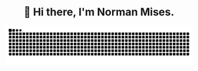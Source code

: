 <div align="center">

# 👋 Hi there, I'm Norman Mises.

</div>

<picture>
  <source media="(prefers-color-scheme: dark)" srcset="https://raw.githubusercontent.com/NormanMises/NormanMises/output/github-contribution-grid-snake-dark.svg">
  <source media="(prefers-color-scheme: light)" srcset="https://raw.githubusercontent.com/NormanMises/NormanMises/output/github-contribution-grid-snake.svg">
  <img alt="github contribution grid snake animation" src="https://raw.githubusercontent.com/NormanMises/NormanMises/output/github-contribution-grid-snake.svg">
</picture>
